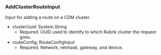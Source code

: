 ### AddClusterRouteInput
Input for adding a route on a CDM cluster.

- clusterUuid: System.String
  - Required. UUID used to identify to which Rubrik cluster the request goes.
- routeConfig: RouteConfigInput
  - Required. Network, netmask, gateway, and device.
